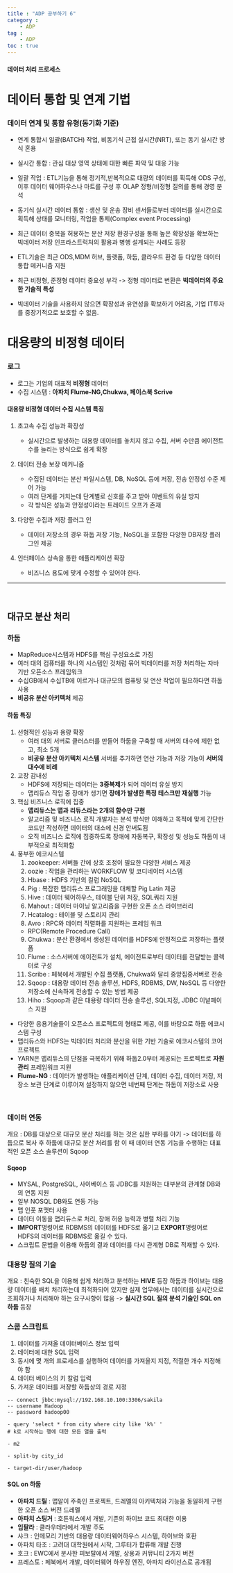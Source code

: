 ```yaml
---
title : "ADP 공부하기 6"
category :
    - ADP
tag :
    - ADP
toc : true
---
```

#### 데이터 처리 프로세스

# 데이터 통합 및 연계 기법

### 데이터 연계 및 통합 유형(동기화 기준)
- 연계 통합시 일괄(BATCH) 작업, 비동기식 근접 실시간(NRT), 또는 동기 실시간 방식 혼용
- 실시간 통합 : 관심 대상 영역 상태에 대한 빠른 파악 및 대응 가능
- 일괄 작업 : ETL기능을 통해 정기적,반복적으로 대량의 데이터를 획득해 ODS 구성, 이후 데이터 웨어하우스나 마트를 구성 후 OLAP 정형/비정형 질의를 통해 경영 분석
- 동기식 실시간 데이터 통합 : 생산 및 운송 장비 센서들로부터 데이터를 실시간으로 획득해 상태를 모니터링, 작업을 통제(Complex event Processing)
- 최근 데이터 중복을 허용하는 분산 저장 환경구성을 통해 높은 확장성을 확보하는 빅데이터 저장 인프라스트럭처의 활용과 병행 설계되는 사례도 등장

- ETL기술은 최근 ODS,MDM 허브, 플랫폼, 하둡, 클라우드  환경 등 다양한 데이터 통합 메커니즘 지원
- 최근 비정형, 준정형 데이터 중요성 부각 -> 정형 데이터로 변환은 **빅데이터의 주요한 기술적 특성**
- 빅데이터 기술을 사용하지 않으면 확장성과 유연성을 확보하기 어려움, 기업 IT투자를 중장기적으로 보호할 수 없음.


# 대용량의 비정형 데이터
### 로그
- 로그는  기업의 대표적 **비정형** 데이터
- 수집 시스템 : **아파치 Flume-NG,Chukwa, 페이스북 Scrive**

#### 대용량 비정형 데이터 수집 시스템 특징
1. 초고속 수집 성능과 확장성
    - 실시간으로 발생하는 대용량 데이터를 놓치지 않고 수집, 서버 수만큼 에이전트 수를 늘리는 방식으로 쉽게 확장
2. 데이터 전송 보장 메커니즘
    - 수집된 데이터는 분산 파일시스템, DB, NoSQL 등에 저장, 전송 안정성 수준 제어 가능
    - 여러 단계를 거치는데 단계별로 신호를 주고 받아 이벤트의 유실 방지
    - 각 방식은 성능과 안정성이라는 트레이드 오프가 존재

3. 다양한 수집과 저장 플러그 인
    - 데이터 저장소의 경우 하둡 저장 기능, NoSQL을 포함한 다양한 DB저장 플러그인 제공
4. 인터페이스 상속을 통한 애플리케이션 확장
    - 비즈니스 용도에 맞게 수정할 수 있어야 한다.

---
<BR>

## 대규모 분산 처리
### 하둡
- MapReduce시스템과 HDFS를 핵심 구성요소로 가짐
- 여러 대의 컴퓨터를 하나의 시스템인 것처럼 묶어 빅데이터를 저장 처리하는 자바 기반 오픈소스 프레임워크
- 수십GB에서 수십TB에 이르거나 대규모의 컴퓨팅 및 연산 작업이 필요하다면 하둡 사용
- **비공유 분산 아키텍처** 제공

#### 하둡 특징
1. 선형적인 성능과 용량 확장
    - 여러 대의 서버로 클러스터를 만들어 하둡을 구축할 때 서버의 대수에 제한 없고, 최소 5개
    - **비공유 분산 아키텍처 시스템** 서버를 추가하면 연산 기능과 저장 기능이 **서버의 대수에 비례**
2. 고장 감내성
    - HDFS에 저장되는 데이터는 **3중복제**가 되어 데이터 유실 방지
    - 맵리듀스 작업 중 장애가 생기면 **장애가 발생한 특정 테스크만 재실행** 가능
3. 핵심 비즈니스 로직에 집중
    - **맵리듀스는 맵과 리듀스라는 2개의 함수만 구현**
    - 알고리즘 및 비즈니스 로직 개발자는 분석 방식만 이해하고 목적에 맞게 간단한 코드만 작성하면 데이터의 대소에 신경 안써도됨
    - 오직 비즈니스 로직에 집중하도록 장애에 자동복구, 확장성 및 성능도 하둡이 내부적으로 최적화함
4. 풍부한 에코시스템
    1. zookeeper: 서버들 간에 상호 조정이 필요한 다양한 서비스 제공
    2. oozie : 작업을 관리하는 WORKFLOW 및 코디네이터 시스템
    3. Hbase : HDFS 기반의 컬럼 NoSQL
    4. Pig : 복잡한 맵리듀스 프로그래밍을 대체할 Pig Latin 제공
    5. Hive : 데이터 웨어하우스, 테이블 단위 저장, SQL쿼리 지원
    6. Mahout : 데이터 마이닝 알고리즘을 구현한 오픈 소스 라이브러리
    7. Hcatalog : 테이블 및 스토리지 관리
    8. Avro : RPC와 데이터 직렬화를 지원하는 프레임 워크
    - RPC(Remote Procedure Call)
    9. Chukwa : 분산 환경에서 생성된 데이터를 HDFS에 안정적으로 저장하는 플랫폼
    10. Flume : 소스서버에 에이전트가 설치, 에이전트로부터 데이터를 전달받는 콜렉터로 구성
    11. Scribe : 페북에서 개발된 수집 플랫폼, Chukwa와 달리 중앙집중서버로 전송
    12. Sqoop : 대용량 데이터 전송 솔루션, HDFS, RDBMS, DW, NoSQL 등 다양한 저장소에 신속하게 전송할 수 있는 방법 제공
    13. Hiho : Sqoop과 같은 대용량 데이터 전송 솔루션, SQL지정, JDBC 이넡페이스 지원

- 다양한 응용기술들이 오픈소스 프로젝트의 형태로 제공, 이를 바탕으로 하둡 에코시스템 구성
- 맵리듀스와 HDFS는 빅데이터 처리와 분산을 위한 기반 기술로 에코시스템의 코어 프로젝트
- YARN은 맵리듀스의 단점을 극복하기 위해 하둡2.0부터 제공되는 프로젝트로 **자원 관리** 프레임워크 지원
- **Flume-NG** : 데이터가 발생하는 애플리케이션 단계, 데이터 수집, 데이터 저장, 저장소 보관 단계로 이루어져 설정하지 않으면 네번째 단계는 하둡이 저장소로 사용



<BR>

### 데이터 연동
개요 : DB를 대상으로 대규모 분산 처리를 하는 것은 심한 부하를 야기
 -> 데이터를 하둡으로 복사 후 하둡에 대규모 분산 처리를 함
이 때 데이터 연동 기능을 수행하는 대표적인 오픈 소스 솔루션이 Sqoop

#### Sqoop
- MYSAL, PostgreSQL, 사이베이스 등 JDBC를 지원하는 대부분의 관계형 DB와의 연동 지원
- 일부 NOSQL DB와도 연동 가능
- 맵 인풋 포맷터 사용
- 데이터 이동을 맵리듀스로 처리, 장애 허용 능력과 병렬 처리 기능
- **IMPORT**명령어로 RDBMS의 데이터를 HDFS로 옮기고 **EXPORT**명령어로 HDFS의 데이터를 RDBMS로 옮길 수 있다.
- 스크립트 문법을 이용해 하둡의 결과 데이터를 다시 관계형 DB로 적재할 수 있다.

### 대용량 질의 기술
개요 : 친숙한 SQL을 이용해 쉽게 처리하고 분석하는 **HIVE** 등장
하둡과 하이브는 대용량 데이터를 배치 처리하는데 최적화되어 있지만 실제 업무에서는 데이터를 실시간으로 조회하거나 처리해야 하는 요구사항이 많음
-> **실시간 SQL 질의 분석 기술인 SQL on 하둡** 등장

### 스쿱 스크립트


1. 데이터를 가져올 데이터베이스 정보 입력
2. 데이터에 대한 SQL 입력
3. 동시에 몇 개의 프로세스를 실행하여 데이터를 가져올지 지정, 적절한 개수 지정해야 함
4. 데이터 베이스의 키 칼럼 입력
5. 가져운 데이터를 저장할 하둡상의 경로 지정

```
-- connect jbbc:mysql://192.168.10.100:3306/sakila
-- username Hadoop
-- password hadoop00

- query 'select * from city where city like 'k%' '
# k로 시작하는 행에 대한 모든 열을 출력

- m2

- split-by city_id

- target-dir/user/hadoop
```

#### SQL on 하둡
- **아파치 드릴** : 맵알이 주축인 프로젝트, 드레멜의 아키텍처와 기능을 동일하게 구현한 오픈 소스 버전 드레멜
- **아파치 스팅거** : 호튼웍스에서 개발, 기존의 하이브 코드 최대한 이용
- **임팔라** : 클라우데라에서 개발 주도
- 샤크 : 인메모리 기반의 대용량 데이터웨어하우스 시스템, 하이브와 호환
- 아파치 타조 : 고려대 대학원에서 시작, 그루터가 합류해 개발 진행
- 호크 : EWC에서 분사한 피보탈에서 개발, 상용과 커뮤니티 2가지 버전
- 프레스토 : 페북에서 개발, 데이터웨어 하우징 엔진, 아파치 라이선스로 공개됨